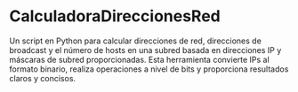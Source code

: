 # CalculadoraDireccionesRed
Un script en Python para calcular direcciones de red, direcciones de broadcast y el número de hosts en una subred basada en direcciones IP y máscaras de subred proporcionadas. Esta herramienta convierte IPs al formato binario, realiza operaciones a nivel de bits y proporciona resultados claros y concisos.
